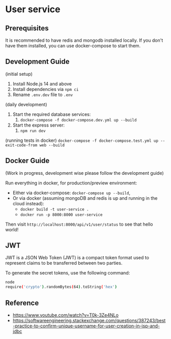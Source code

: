 # User service

## Prerequisites

It is recommended to have redis and mongodb installed locally. If you don't have them installed, you can use docker-compose to start them.

## Development Guide

(initial setup)

1. Install Node.js 14 and above
1. Install dependencies via `npm ci`
1. Rename `.env.dev` file to `.env`

(daily development)

1. Start the required database services:
   1. `docker-compose -f docker-compose.dev.yml up --build`
1. Start the express server:
   1. `npm run dev`

(running tests in docker)
`docker-compose -f docker-compose.test.yml up --exit-code-from web --build`

## Docker Guide

(Work in progress, development wise please follow the development guide)

Run everything in docker, for production/preview environment:

- Either via docker-compose: `docker-compose up --build`,
- Or via docker (assuming mongoDB and redis is up and running in the cloud instead):
  - `docker build -t user-service .`
  - `docker run -p 8000:8000 user-service`

Then visit `http://localhost:8000/api/v1/user/status` to see that hello world!

## JWT

JWT is a JSON Web Token (JWT) is a compact token format used to represent claims to be transferred between two parties.

To generate the secret tokens, use the following command:

```bash
node
require('crypto').randomBytes(64).toString('hex')
```

## Reference

- https://www.youtube.com/watch?v=T0k-3Ze4NLo
- https://softwareengineering.stackexchange.com/questions/387243/best-practice-to-confirm-unique-username-for-user-creation-in-jsp-and-jdbc
